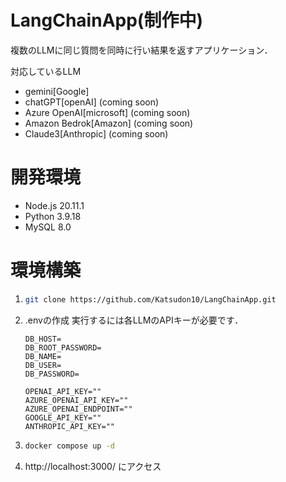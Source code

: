 # LangChainApp(制作中)
複数のLLMに同じ質問を同時に行い結果を返すアプリケーション．

対応しているLLM
* gemini[Google]
* chatGPT[openAI] (coming soon)
* Azure OpenAI[microsoft] (coming soon)
* Amazon Bedrok[Amazon] (coming soon)
* Claude3[Anthropic] (coming soon)

# 開発環境
* Node.js 20.11.1
* Python 3.9.18
* MySQL 8.0

# 環境構築
1. ```bash
   git clone https://github.com/Katsudon10/LangChainApp.git
   ```
2. .envの作成 
   実行するには各LLMのAPIキーが必要です．
   ```.env
   DB_HOST=
   DB_ROOT_PASSWORD=
   DB_NAME=
   DB_USER=
   DB_PASSWORD=

   OPENAI_API_KEY=""
   AZURE_OPENAI_API_KEY=""
   AZURE_OPENAI_ENDPOINT=""
   GOOGLE_API_KEY=""
   ANTHROPIC_API_KEY=""
   ```
3. ```bash
   docker compose up -d
   ```
4. http://localhost:3000/ にアクセス
